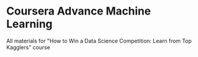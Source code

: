 # Coursera Advance Machine Learning
All materials for "How to Win a Data Science Competition: Learn from Top Kagglers" course
